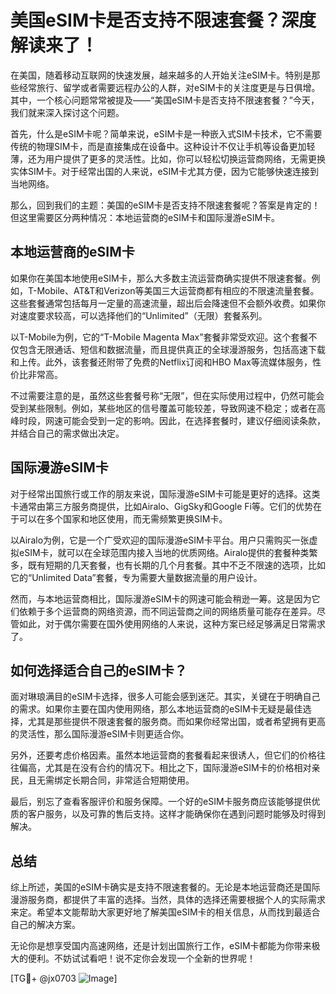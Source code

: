 # 美国eSIM卡是否支持不限速套餐？深度解读来了！

在美国，随着移动互联网的快速发展，越来越多的人开始关注eSIM卡。特别是那些经常旅行、留学或者需要远程办公的人群，对eSIM卡的关注度更是与日俱增。其中，一个核心问题常常被提及——“美国eSIM卡是否支持不限速套餐？”今天，我们就来深入探讨这个问题。

首先，什么是eSIM卡呢？简单来说，eSIM卡是一种嵌入式SIM卡技术，它不需要传统的物理SIM卡，而是直接集成在设备中。这种设计不仅让手机等设备更加轻薄，还为用户提供了更多的灵活性。比如，你可以轻松切换运营商网络，无需更换实体SIM卡。对于经常出国的人来说，eSIM卡尤其方便，因为它能够快速连接到当地网络。

那么，回到我们的主题：美国的eSIM卡是否支持不限速套餐呢？答案是肯定的！但这里需要区分两种情况：本地运营商的eSIM卡和国际漫游eSIM卡。

## 本地运营商的eSIM卡

如果你在美国本地使用eSIM卡，那么大多数主流运营商确实提供不限速套餐。例如，T-Mobile、AT&T和Verizon等美国三大运营商都有相应的不限速流量套餐。这些套餐通常包括每月一定量的高速流量，超出后会降速但不会额外收费。如果你对速度要求较高，可以选择他们的“Unlimited”（无限）套餐系列。

以T-Mobile为例，它的“T-Mobile Magenta Max”套餐非常受欢迎。这个套餐不仅包含无限通话、短信和数据流量，而且提供真正的全球漫游服务，包括高速下载和上传。此外，该套餐还附带了免费的Netflix订阅和HBO Max等流媒体服务，性价比非常高。

不过需要注意的是，虽然这些套餐号称“无限”，但在实际使用过程中，仍然可能会受到某些限制。例如，某些地区的信号覆盖可能较差，导致网速不稳定；或者在高峰时段，网速可能会受到一定的影响。因此，在选择套餐时，建议仔细阅读条款，并结合自己的需求做出决定。

## 国际漫游eSIM卡

对于经常出国旅行或工作的朋友来说，国际漫游eSIM卡可能是更好的选择。这类卡通常由第三方服务商提供，比如Airalo、GigSky和Google Fi等。它们的优势在于可以在多个国家和地区使用，而无需频繁更换SIM卡。

以Airalo为例，它是一个广受欢迎的国际漫游eSIM卡平台。用户只需购买一张虚拟eSIM卡，就可以在全球范围内接入当地的优质网络。Airalo提供的套餐种类繁多，既有短期的几天套餐，也有长期的几个月套餐。其中不乏不限速的选项，比如它的“Unlimited Data”套餐，专为需要大量数据流量的用户设计。

然而，与本地运营商相比，国际漫游eSIM卡的网速可能会稍逊一筹。这是因为它们依赖于多个运营商的网络资源，而不同运营商之间的网络质量可能存在差异。尽管如此，对于偶尔需要在国外使用网络的人来说，这种方案已经足够满足日常需求了。

## 如何选择适合自己的eSIM卡？

面对琳琅满目的eSIM卡选择，很多人可能会感到迷茫。其实，关键在于明确自己的需求。如果你主要在国内使用网络，那么本地运营商的eSIM卡无疑是最佳选择，尤其是那些提供不限速套餐的服务商。而如果你经常出国，或者希望拥有更高的灵活性，那么国际漫游eSIM卡则更适合你。

另外，还要考虑价格因素。虽然本地运营商的套餐看起来很诱人，但它们的价格往往偏高，尤其是在没有合约的情况下。相比之下，国际漫游eSIM卡的价格相对亲民，且无需绑定长期合同，非常适合短期使用。

最后，别忘了查看客服评价和服务保障。一个好的eSIM卡服务商应该能够提供优质的客户服务，以及可靠的售后支持。这样才能确保你在遇到问题时能够及时得到解决。

## 总结

综上所述，美国的eSIM卡确实是支持不限速套餐的。无论是本地运营商还是国际漫游服务商，都提供了丰富的选择。当然，具体的选择还需要根据个人的实际需求来定。希望本文能帮助大家更好地了解美国eSIM卡的相关信息，从而找到最适合自己的解决方案。

无论你是想享受国内高速网络，还是计划出国旅行工作，eSIM卡都能为你带来极大的便利。不妨试试看吧！说不定你会发现一个全新的世界呢！

[TG💪+ @jx0703 ![Image](https://github.com/user-attachments/assets/dbca1d08-cadb-493c-b0ec-ad6f7a83f270)]